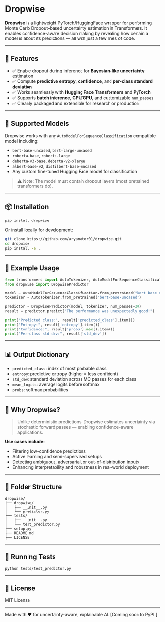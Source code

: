 # Dropwise

**Dropwise** is a lightweight PyTorch/HuggingFace wrapper for performing Monte Carlo Dropout–based uncertainty estimation in Transformers. It enables confidence-aware decision making by revealing how certain a model is about its predictions — all with just a few lines of code.

---

## 🚀 Features

- ✅ Enable dropout during inference for **Bayesian-like uncertainty** estimation
- ✅ Compute **predictive entropy**, **confidence**, and **per-class standard deviation**
- ✅ Works seamlessly with **Hugging Face Transformers** and **PyTorch**
- ✅ Supports **batch inference**, **CPU/GPU**, and customizable `num_passes`
- ✅ Cleanly packaged and extensible for research or production

---

## 🤖 Supported Models

Dropwise works with any `AutoModelForSequenceClassification` compatible model including:

- `bert-base-uncased`, `bert-large-uncased`
- `roberta-base`, `roberta-large`
- `deberta-v3-base`, `deberta-v2-xlarge`
- `albert-base-v2`, `distilbert-base-uncased`
- Any custom fine-tuned Hugging Face model for classification

> ⚠️ Note: The model must contain dropout layers (most pretrained transformers do).

---

## 📦 Installation

```bash
pip install dropwise  
```

Or install locally for development:

```bash
git clone https://github.com/aryanator01/dropwise.git
cd dropwise
pip install -e .
```

---

## 🧠 Example Usage

```python
from transformers import AutoTokenizer, AutoModelForSequenceClassification
from dropwise import DropwisePredictor

model = AutoModelForSequenceClassification.from_pretrained("bert-base-uncased")
tokenizer = AutoTokenizer.from_pretrained("bert-base-uncased")

predictor = DropwisePredictor(model, tokenizer, num_passes=30)
result = predictor.predict("The performance was unexpectedly good!")

print("Predicted class:", result['predicted_class'].item())
print("Entropy:", result['entropy'].item())
print("Confidence:", result['probs'].max().item())
print("Per-class std dev:", result['std_dev'])
```

---

## 📊 Output Dictionary

- `predicted_class`: index of most probable class
- `entropy`: predictive entropy (higher = less confident)
- `std_dev`: standard deviation across MC passes for each class
- `mean_logits`: average logits before softmax
- `probs`: softmax probabilities

---

## 🧠 Why Dropwise?

> Unlike deterministic predictions, Dropwise estimates uncertainty via stochastic forward passes — enabling confidence-aware applications.

**Use cases include:**

- Filtering low-confidence predictions
- Active learning and semi-supervised setups
- Detecting ambiguous, adversarial, or out-of-distribution inputs
- Enhancing interpretability and robustness in real-world deployment

---

## 📂 Folder Structure

```
dropwise/
├── dropwise/
│   ├── __init__.py
│   └── predictor.py
├── tests/
│   ├── __init__.py
│   └── test_predictor.py
├── setup.py
├── README.md
├── LICENSE
```

---

## 🧪 Running Tests

```bash
python tests/test_predictor.py
```

---

## 📝 License

MIT License

---

Made with ❤️ for uncertainty-aware, explainable AI. [Coming soon to PyPI.]
